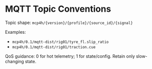 # MQTT Topic Conventions

Topic shape:
`mcp4h/{version}/{profile}/{source_id}/{signal}`

Examples:
- `mcp4h/0.1/mqtt-dist/rig01/tyre_fl.slip_ratio`
- `mcp4h/0.1/mqtt-dist/rig01/traction.cue`

QoS guidance: 0 for hot telemetry; 1 for state/config. Retain only slow-changing state.
